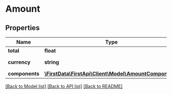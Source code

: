 # Amount

## Properties
Name | Type | Description | Notes
------------ | ------------- | ------------- | -------------
**total** | **float** |  | 
**currency** | **string** | ISO 4217 currency code (http://en.wikipedia.org/wiki/ISO_4217). | 
**components** | [**\FirstData\FirstApi\Client\Model\AmountComponents**](AmountComponents.md) |  | [optional] 

[[Back to Model list]](../README.md#documentation-for-models) [[Back to API list]](../README.md#documentation-for-api-endpoints) [[Back to README]](../README.md)


